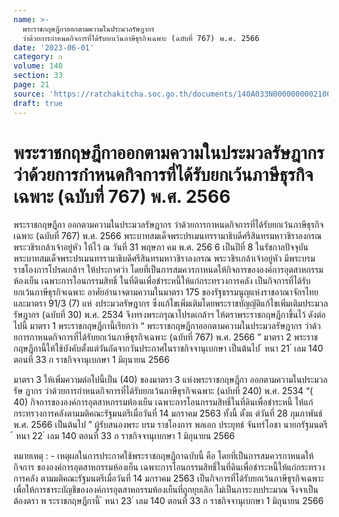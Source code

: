 ```yaml
---
name: >-
  พระราชกฤษฎีกาออกตามความในประมวลรัษฎากร 
  ว่าด้วยการกำหนดกิจการที่ได้รับยกเว้นภาษีธุรกิจเฉพาะ (ฉบับที่ 767) พ.ศ. 2566
date: '2023-06-01'
category: ก
volume: 140
section: 33
page: 21
source: 'https://ratchakitcha.soc.go.th/documents/140A033N0000000002100.pdf'
draft: true
---
```


# พระราชกฤษฎีกาออกตามความในประมวลรัษฎากร  ว่าด้วยการกำหนดกิจการที่ได้รับยกเว้นภาษีธุรกิจเฉพาะ (ฉบับที่ 767) พ.ศ. 2566

พระราชกฤษฎีกา ออกตามความในประมวลรัษฎากร ว่าด้วยการกาหนดกิจการที่ได้รับยกเว้นภาษีธุรกิจเฉพาะ (ฉบับที่ 767) พ.ศ. 2566 พระบาทสมเด็จพระปรเมนทรรามาธิบดีศรีสินทรมหาวชิราลงกรณ พระวชิรเกล้าเจ้าอยู่หัว ให้ไว้ ณ วันที่ 31 พฤษภา คม พ.ศ. 256 6 เป็นปีที่ 8 ในรัชกาลปัจจุบัน พระบาทสมเด็จพระปรเมนทรรามาธิบดีศรีสินทรมหาวชิราลงกรณ พระวชิรเกล้าเจ้าอยู่หัว มีพระบรมราชโองการโปรดเกล้าฯ ให้ประกาศว่า โดยที่เป็นการสมควรกาหนดให้กิจการขององค์การอุตสาหกรรมห้องเย็น เฉพาะการโอนกรรมสิทธิ์ ในที่ดินเพื่อชำระหนี้ให้แก่กระทรวงการคลัง เป็นกิจการที่ได้รับยกเว้นภาษีธุรกิจเฉพาะ อาศัยอำนาจตามความในมาตรา 175 ของรัฐธรรมนูญแห่งราชอาณาจักรไทย และมาตรา 91/3 (7) แห่ งประมวลรัษฎากร ซึ่งแก้ไขเพิ่มเติมโดยพระราชบัญญัติแก้ไขเพิ่มเติมประมวลรัษฎากร (ฉบับที่ 30) พ.ศ. 2534 จึงทรงพระกรุณาโปรดเกล้าฯ ให้ตราพระราชกฤษฎีกาขึ้นไว้ ดังต่อไปนี้ มาตรา 1 พระราชกฤษฎีกานี้เรียกว่า “ พระราชกฤษฎีกาออกตามความในประมวลรัษฎากร ว่าด้ว ยการกาหนดกิจการที่ได้รับยกเว้นภาษีธุรกิจเฉพาะ (ฉบับที่ 767) พ.ศ. 2566 ” มาตรา 2 พระราชกฤษฎีกานี้ให้ใช้บังคับตั้งแต่วันถัดจากวันประกาศในราชกิจจานุเบกษา เป็นต้นไป ้ หนา 21 ่ เลม 140 ตอนที่ 33 ก ราชกิจจานุเบกษา 1 มิถุนายน 2566

มาตรา 3 ให้เพิ่มความต่อไปนี้เป็น (40) ของมาตรา 3 แห่งพระราชกฤษฎีกา ออกตามความในประมวลรัษ ฎากร ว่าด้วยการกำหนดกิจการที่ได้รับยกเว้นภาษีธุรกิจเฉพาะ (ฉบับที่ 240) พ.ศ. 2534 “( 40) กิจการขององค์การอุตสาหกรรมห้องเย็น เฉพาะการโอนกรรมสิทธิ์ในที่ดินเพื่อชำระหนี้ ให้แก่กระทรวงการคลังตามมติคณะรัฐมนตรีเมื่อวันที่ 14 มกราคม 2563 ทั้งนี้ ตั้งแ ต่วันที่ 28 กุมภาพันธ์ พ.ศ. 2566 เป็นต้นไป ” ผู้รับสนองพระ บรม ราชโองการ พลเอก ประยุทธ์ จันทร์โอชา นายกรัฐมนตรี ้ หนา 22 ่ เลม 140 ตอนที่ 33 ก ราชกิจจานุเบกษา 1 มิถุนายน 2566

หมายเหตุ : - เหตุผลในการประกาศใช้พระราชกฤษฎีกาฉบับนี้ คือ โดยที่เป็นการสมควรกาหนดให้กิจการ ขององค์การอุตสาหกรรมห้องเย็น เฉพาะการโอนกรรมสิทธิ์ในที่ดินเพื่อชำระหนี้ให้แก่กระทรวงการคลัง ตามมติคณะรัฐมนตรีเมื่อวันที่ 14 มกราคม 2563 เป็นกิจการที่ได้รับยกเว้นภาษีธุรกิจเฉพาะ เพื่อให้การชาระบัญชีขององค์การอุตสาหกรรมห้องเย็นที่ถูกยุบเลิก ไม่เป็นภาระงบประมาณ จึงจาเป็นต้องตรา พ ระราชกฤษฎีกานี้ ้ หนา 23 ่ เลม 140 ตอนที่ 33 ก ราชกิจจานุเบกษา 1 มิถุนายน 2566
